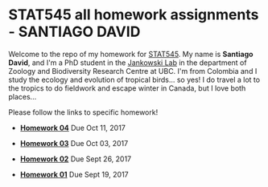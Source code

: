 # STAT545 all homework assignments - SANTIAGO DAVID

Welcome to the repo of my homework for [STAT545](http://stat545.com). 
My name is **Santiago David**, and I'm a PhD student in the [Jankowski Lab](http://www.zoology.ubc.ca/~jankowsk/) in the department of Zoology and Biodiversity Research Centre at UBC. I'm from Colombia and I study the ecology and evolution of tropical birds... so yes! I do travel a lot to the tropics to do fieldwork and escape winter in Canada, but I love both places...

Please follow the links to specific homework!

- [**Homework 04**](https://github.com/santiagodr/STAT545_hw_David_Santiago/tree/master/hw04) Due Oct 11, 2017

- [**Homework 03**](https://github.com/santiagodr/STAT545_hw_David_Santiago/tree/master/hw03) Due Oct 03, 2017

- [**Homework 02**](https://github.com/santiagodr/STAT545_hw_David_Santiago/tree/master/hw02) Due Sept 26, 2017

- [**Homework 01**](https://github.com/santiagodr/STAT545_hw_David_Santiago/tree/master/hw01) Due Sept 19, 2017

